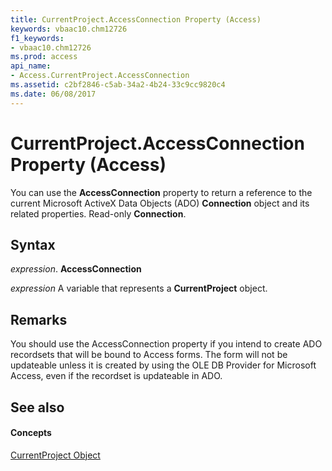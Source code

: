 ```yaml
---
title: CurrentProject.AccessConnection Property (Access)
keywords: vbaac10.chm12726
f1_keywords:
- vbaac10.chm12726
ms.prod: access
api_name:
- Access.CurrentProject.AccessConnection
ms.assetid: c2bf2846-c5ab-34a2-4b24-33c9cc9820c4
ms.date: 06/08/2017
---
```



# CurrentProject.AccessConnection Property (Access)

You can use the  **AccessConnection** property to return a reference to the current Microsoft ActiveX Data Objects (ADO) **Connection** object and its related properties. Read-only **Connection**.


## Syntax

 _expression_. **AccessConnection**

 _expression_ A variable that represents a **CurrentProject** object.


## Remarks

You should use the AccessConnection property if you intend to create ADO recordsets that will be bound to Access forms. The form will not be updateable unless it is created by using the OLE DB Provider for Microsoft Access, even if the recordset is updateable in ADO. 


## See also


#### Concepts


[CurrentProject Object](currentproject-object-access.md)

